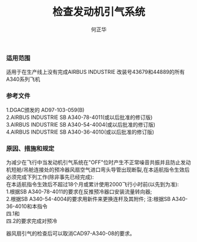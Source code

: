 ﻿---
amendno: 39-1957  
cadno: CAD1997-A340-07  
title: 检查发动机引气系统  
publishdate: 1997-06-19  
effdate: 1997-06-25  
acmodels: ["A340"]  
tags: []  
engs: []  
pns: []  
mfrs: ["AIRBUS"]  
admins: 华东管理局  
author: 何正华  
---
  
### 适用范围  
适用于在生产线上没有完成AIRBUS INDUSTRIE 改装号43679和44889的所有A340系列飞机  
  
<!--more-->  
### 参考文件  
  1.DGAC颁发的 AD97-103-059(B)  
  2.AIRBUS INDUSTRIE SB A340-78-4011(或以后批准的修订版)  
  3.AIRBUS INDUSTRIE SB A340-54-4004(或以后批准的修订版)  
  4.AIRBUS INDUSTRIE SB A340-36-4010(或以后批准的修订版)  
  
### 原因、措施和规定  

  为减少在飞行中当发动机引气系统在"OFF"位时产生不正常噪音共振并且防止发动机短舱/吊舱连接处的预冷器风扇空气进口弯头导管出现断裂,在本适航指令生效后必须完成下列工作(除非事先已经完成):  
  在本适航指令生效后不超过18个月或累计使用2000飞行小时前(以先到为准):  
  1.根据SB A340-78-4011的要求在反推预冷器口安装流量转向器;  
  2.根据SB A340-54-4004的要求用新件来更换连杆及其附件; 注:根据SB A340-36-4010和本指令  
四.1和  
四.2的要求完成对预冷  
  
器风扇引气的检查后可以取消CAD97-A340-08的要求。  
